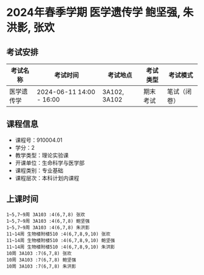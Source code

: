 # 2024年春季学期 医学遗传学 鲍坚强, 朱洪影, 张欢




## 考试安排

| 考试名称 | 考试时间 | 考试地点 | 考试类型 | 考试模式 |
| -------- | -------- | -------- | -------- | -------- |
| 医学遗传学 | 2024-06-11 14:00 - 16:00 | 3A102, 3A102 | 期末考试 | 笔试（闭卷） |





## 课程信息

- 课程号：910004.01
- 学分：2
- 教学类型：理论实验课
- 开课单位：生命科学与医学部
- 课程类别：专业基础
- 课程层次：本科计划内课程

## 上课时间

```
1~5,7~9周 3A103 :4(6,7,8) 张欢
1~5,7~9周 3A103 :4(6,7,8) 鲍坚强
1~5,7~9周 3A103 :4(6,7,8) 朱洪影
11~14周 生物楼附楼510 :4(6,7,8,9,10) 张欢
11~14周 生物楼附楼510 :4(6,7,8,9,10) 鲍坚强
11~14周 生物楼附楼510 :4(6,7,8,9,10) 朱洪影
10周 3A103 :7(6,7,8) 张欢
10周 3A103 :7(6,7,8) 鲍坚强
10周 3A103 :7(6,7,8) 朱洪影
```

